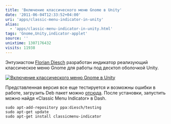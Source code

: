 ```yaml
---
title: 'Включение классического меню Gnome в Unity'
date: '2011-06-04T12:33:52+04:00'
uri: 'apps/classic-menu-indicator-in-unity'
alias: 
  - 'apps/classic-menu-indicator-in-unity.html'
tags: 'Gnome,Unity,indicator-applet'
source: ''
unixtime: 1307176432
visits: 11938
---
```

Энтузиастом [Florian Diesch](https://launchpad.net/~diesch) разработан индикатор реализующий классическое меню Gnome для работы под десктоп оболочкой Unity.

[![Включение классического меню Gnome в Unity](img/2011/06/04/12-00/classic-menu-indicator-in-unity-5795557491-o.jpg)](img/2011/06/04/12-00/classic-menu-indicator-in-unity-5795557491-o.jpg)

Представленная версия все еще тестируется и возможны ошибки в работе, загрузить Deb пакет можно [отсюда](http://www.florian-diesch.de/software/classicmenu-indicator/). После установки, запустить можно найдя «Classic Menu Indicator» в Dash.

```
sudo apt-add-repository ppa:diesch/testing
sudo apt-get update
sudo apt-get install classicmenu-indicator
```
